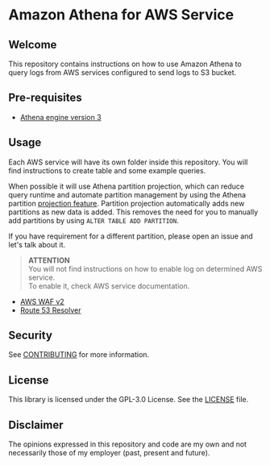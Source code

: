 # Amazon Athena for AWS Service

## Welcome

This repository contains instructions on how to use Amazon Athena to query logs from AWS services configured to send logs to S3 bucket.


## Pre-requisites

* [Athena engine version 3](https://docs.aws.amazon.com/athena/latest/ug/engine-versions-reference-0003.html)


## Usage

Each AWS service will have its own folder inside this repository. You will find instructions to create table and some example queries.

When possible it will use Athena partition projection, which can reduce query runtime and automate partition management by using the Athena partition [projection feature](https://docs.aws.amazon.com/athena/latest/ug/partition-projection.html). Partition projection automatically adds new partitions as new data is added. This removes the need for you to manually add partitions by using `ALTER TABLE ADD PARTITION`.

If you have requirement for a different partition, please open an issue and let's talk about it.


> **ATTENTION**  
> You will not find instructions on how to enable log on determined AWS service.  
> To enable it, check AWS service documentation.

* [AWS WAF v2](/wafv2/)
* [Route 53 Resolver](/route53-resolver/)


## Security

See [CONTRIBUTING](CONTRIBUTING.md) for more information.


## License

This library is licensed under the GPL-3.0 License. See the [LICENSE](LICENSE) file.


## Disclaimer

The opinions expressed in this repository and code are my own and not necessarily those of my employer (past, present and future).